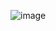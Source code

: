 ![image](https://user-images.githubusercontent.com/14087406/168978536-c9d750d3-ae2f-4c97-9dba-88a93fbae4fc.png)
